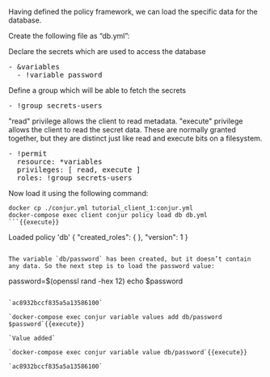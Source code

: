 Having defined the policy framework, we can load the specific data for the database.

Create the following file as “db.yml”:

Declare the secrets which are used to access the database
<pre class="file" data-filename="db.yml" data-target="replace">- &variables
  - !variable password
</pre>

Define a group which will be able to fetch the secrets
<pre class="file" data-filename="db.yml">
- !group secrets-users
</pre>

"read" privilege allows the client to read metadata.
"execute" privilege allows the client to read the secret data.
These are normally granted together, but they are distinct just like read and execute bits on a filesystem.

<pre class="file" data-filename="db.yml">
- !permit
  resource: *variables
  privileges: [ read, execute ]
  roles: !group secrets-users
</pre>

Now load it using the following command:

```
docker cp ./conjur.yml tutorial_client_1:conjur.yml
docker-compose exec client conjur policy load db db.yml
```{{execute}}

```
Loaded policy 'db'
{
  "created_roles": {
  },
  "version": 1
}
```

The variable `db/password` has been created, but it doesn’t contain any data. So the next step is to load the password value:

```
password=$(openssl rand -hex 12)
echo $password
```{{execute}}

`ac8932bccf835a5a13586100`

`docker-compose exec conjur variable values add db/password $password`{{execute}}

`Value added`

`docker-compose exec conjur variable value db/password`{{execute}}

`ac8932bccf835a5a13586100`
